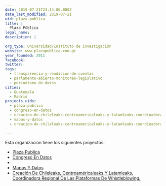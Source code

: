 ```yaml
---
date: 2019-07-21T23:14:06.000Z
date_last_modified: 2019-07-21
uid: plaza-publica
title: |
  Plaza Pública
legal_name: 
description: |
  
org_type: Universidad/Instituto de investigación
website: www.plazapublica.com.gt
year_founded: 2011
facebook: 
twitter: 
tags:
  - transparencia-y-rendicion-de-cuentas
  - parlamento-abierto-monitoreo-legislativo
  - periodismo-de-datos
cities: 
  - Guatemala
  - Madrid
projects_uids:
  - plaza-publica
  - congreso-en-datos
  - creacion-de-chileleaks-centroamericaleaks-y-latamleaks-coordinadora-regional-de-las-plataformas-de-whistleblowing
  - mapas-y-datos
  - creacion-de-chileleaks-centroamericaleaks-y-latamleaks-coordinadora-regional-de-las-plataformas-de-whistleblowing

---
```


Esta organización tiene los siguientes proyectos:

- [Plaza Publica](/proyectos/plaza-publica)
- [Congreso En Datos](/proyectos/congreso-en-datos)
- [](/proyectos/creacion-de-chileleaks-centroamericaleaks-y-latamleaks-coordinadora-regional-de-las-plataformas-de-whistleblowing)
- [Mapas Y Datos](/proyectos/mapas-y-datos)
- [Creación De Chileleaks, Centroaméricaleaks Y  Latamleaks, Coordinadora Regional De Las Plataformas De Whistleblowing.](/proyectos/creacion-de-chileleaks-centroamericaleaks-y-latamleaks-coordinadora-regional-de-las-plataformas-de-whistleblowing)

